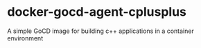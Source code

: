 # docker-gocd-agent-cplusplus
A simple GoCD image for building c++ applications in a container environment
